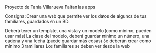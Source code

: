 Proyecto de Tania Villanueva
Faltan las apps

Consigna: Crear una web que permite ver los datos de algunos de tus familiares, guardados en un BD.

Deberá tener un template, una vista y un modelo (como mínimo, pueden usar más)
La clase del modelo, deberá guardar mínimo un número, una cadena y una fecha (puede guardar más cosas)
Se deberán crear como mínimo 3 familiares
Los familiares se deben ver desde la web.
